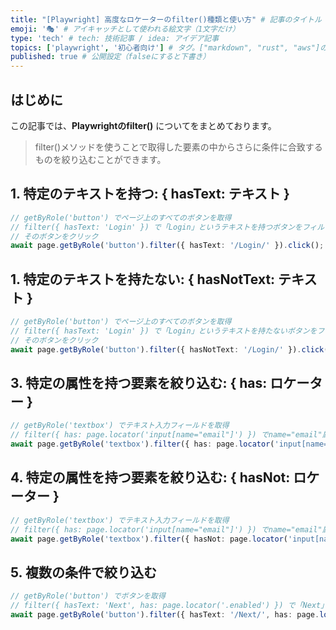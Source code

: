 ```yaml
---
title: "[Playwright] 高度なロケーターのfilter()種類と使い方" # 記事のタイトル
emoji: '🎭' # アイキャッチとして使われる絵文字（1文字だけ）
type: 'tech' # tech: 技術記事 / idea: アイデア記事
topics: ['playwright', '初心者向け'] # タグ。["markdown", "rust", "aws"]のように指定する
published: true # 公開設定（falseにすると下書き）
---
```


## はじめに
この記事では、**Playwrightのfilter()** についてをまとめております。


> filter()メソッドを使うことで取得した要素の中からさらに条件に合致するものを絞り込むことができます。

## 1. 特定のテキストを持つ: { hasText: テキスト }
```ts
// getByRole('button') でページ上のすべてのボタンを取得
// filter({ hasText: 'Login' }) で「Login」というテキストを持つボタンをフィルタリング
// そのボタンをクリック
await page.getByRole('button').filter({ hasText: '/Login/' }).click();
```

## 1. 特定のテキストを持たない: { hasNotText: テキスト }
```ts
// getByRole('button') でページ上のすべてのボタンを取得
// filter({ hasText: 'Login' }) で「Login」というテキストを持たないボタンをフィルタリング
// そのボタンをクリック
await page.getByRole('button').filter({ hasNotText: '/Login/' }).click();
```

## 3. 特定の属性を持つ要素を絞り込む: { has: ロケーター }
```ts
// getByRole('textbox') でテキスト入力フィールドを取得
// filter({ has: page.locator('input[name="email"]') }) でname="email"属性を持つ入力フィールドをフィルタリング
await page.getByRole('textbox').filter({ has: page.locator('input[name="email"]') });
```

## 4. 特定の属性を持つ要素を絞り込む: { hasNot: ロケーター }
```ts
// getByRole('textbox') でテキスト入力フィールドを取得
// filter({ has: page.locator('input[name="email"]') }) でname="email"属性を持たない入力フィールドをフィルタリング
await page.getByRole('textbox').filter({ hasNot: page.locator('input[name="email"]') });
```

## 5. 複数の条件で絞り込む
```ts
// getByRole('button') でボタンを取得
// filter({ hasText: 'Next', has: page.locator('.enabled') }) で「Next」というテキストを持ち、かつクラス名が.enabledのボタンを絞り込む
await page.getByRole('button').filter({ hasText: '/Next/', has: page.locator('.enabled') }).click();
```

